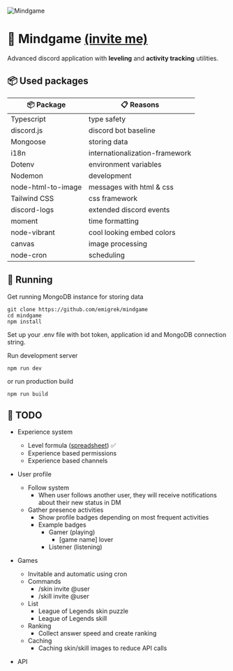 ![Mindgame](https://raw.githubusercontent.com/emigrek/mindgame/main/media/repo-banner.png)

# 🌌 Mindgame [(invite me)](https://discord.com/api/oauth2/authorize?client_id=1049355872389832714&permissions=8&scope=bot%20applications.commands)
Advanced discord application with **leveling** and **activity tracking** utilities.

## 📦 Used packages
| 📦 Package  | 📋 Reasons |
| ------------- | ------------- |
| Typescript  | type safety  |
| discord.js  | discord bot baseline |
| Mongoose  | storing data  |
| i18n  | internationalization-framework  |
| Dotenv  | environment variables  |
| Nodemon  | development  |
| node-html-to-image  | messages with html & css  |
| Tailwind CSS  | css framework  |
| discord-logs | extended discord events |
| moment | time formatting |
| node-vibrant | cool looking embed colors |
| canvas | image processing |
| node-cron | scheduling |

## 🚀 Running
Get running MongoDB instance for storing data
```
git clone https://github.com/emigrek/mindgame
cd mindgame
npm install
```
Set up your .env file with bot token, application id and MongoDB connection string.

Run development server
```
npm run dev
```
or
run production build
```
npm run build
```

## 🚧 TODO
* Experience system
    * Level formula ([spreadsheet](https://docs.google.com/spreadsheets/d/1X20H9ZW5LRT_xLXmg1M8WZG3lsxSERbqzfkl7-oYz_8/edit#gid=0)) ✅
    * Experience based permissions
    * Experience based channels

* User profile
    * Follow system
        * When user follows another user, they will receive notifications about their new status in DM
    * Gather presence activities
        * Show profile badges depending on most frequent activities
        * Example badges
            * Gamer (playing)
                * [game name] lover
            * Listener (listening)

* Games
    * Invitable and automatic using cron
    * Commands
        * /skin invite @user
        * /skill invite @user
    * List
        * League of Legends skin puzzle
        * League of Legends skill
    * Ranking
        * Collect answer speed and create ranking
    * Caching
        * Caching skin/skill images to reduce API calls

* API